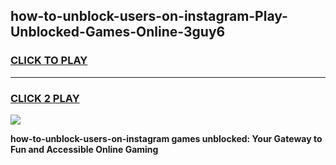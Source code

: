 
## how-to-unblock-users-on-instagram-Play-Unblocked-Games-Online-3guy6
<h3>
<a href="https://premium76.site?title=how-to-unblock-users-on-instagram&ref=25A">CLICK TO PLAY</a></h3>
<hr>

<h3>
<a href="https://premium76.site?title=how-to-unblock-users-on-instagram&ref=25A">CLICK 2 PLAY</a>
  
</h3>

<a href="https://premium76.site?title=how-to-unblock-users-on-instagram&ref=25A"><img src="https://clearcache.store/games.png"></a>


**how-to-unblock-users-on-instagram games unblocked: Your Gateway to Fun and Accessible Online Gaming**
